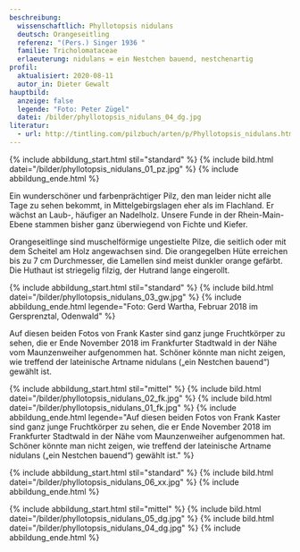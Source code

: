 ```yaml
---
beschreibung:
  wissenschaftlich: Phyllotopsis nidulans
  deutsch: Orangeseitling
  referenz: "(Pers.) Singer 1936 "
  familie: Tricholomataceae
  erlaeuterung: nidulans = ein Nestchen bauend, nestchenartig
profil:
  aktualisiert: 2020-08-11
  autor_in: Dieter Gewalt
hauptbild:
  anzeige: false
  legende: "Foto: Peter Zügel"
  datei: /bilder/phyllotopsis_nidulans_04_dg.jpg
literatur:
  - url: http://tintling.com/pilzbuch/arten/p/Phyllotopsis_nidulans.html
---
```

{% include abbildung_start.html stil="standard" %}
{% include bild.html datei="/bilder/phyllotopsis_nidulans_01_pz.jpg" %}
{% include abbildung_ende.html %}

Ein wunderschöner und farbenprächtiger Pilz, den man leider nicht alle Tage zu sehen bekommt, in Mittelgebirgslagen eher als im Flachland. Er wächst an Laub-, häufiger an Nadelholz. Unsere Funde in der Rhein-Main-Ebene stammen bisher ganz überwiegend von Fichte und Kiefer.

Orangeseitlinge sind muschelförmige ungestielte Pilze, die seitlich oder mit dem Scheitel am Holz angewachsen sind. Die orangegelben Hüte erreichen bis zu 7 cm Durchmesser, die Lamellen sind meist dunkler orange gefärbt. Die Huthaut ist striegelig filzig, der Hutrand lange eingerollt.

{% include abbildung_start.html stil="standard" %}
{% include bild.html datei="/bilder/phyllotopsis_nidulans_03_gw.jpg" %}
{% include abbildung_ende.html legende="Foto: Gerd Wartha, Februar 2018 im Gersprenztal, Odenwald" %}

Auf diesen beiden Fotos von Frank Kaster sind ganz junge Fruchtkörper zu sehen, die er Ende November 2018 im Frankfurter Stadtwald in der Nähe vom Maunzenweiher aufgenommen hat. Schöner könnte man nicht zeigen, wie treffend der lateinische Artname nidulans („ein Nestchen bauend“) gewählt ist.

{% include abbildung_start.html stil="mittel" %}
{% include bild.html datei="/bilder/phyllotopsis_nidulans_02_fk.jpg" %}
{% include bild.html datei="/bilder/phyllotopsis_nidulans_01_fk.jpg" %}
{% include abbildung_ende.html legende="Auf diesen beiden Fotos von Frank Kaster sind ganz junge Fruchtkörper zu sehen, die er Ende November 2018 im Frankfurter Stadtwald in der Nähe vom Maunzenweiher aufgenommen hat. Schöner könnte man nicht zeigen, wie treffend der lateinische Artname nidulans („ein Nestchen bauend“) gewählt ist." %}

{% include abbildung_start.html stil="standard" %}
{% include bild.html datei="/bilder/phyllotopsis_nidulans_06_xx.jpg" %}
{% include abbildung_ende.html %}

{% include abbildung_start.html stil="mittel" %}
{% include bild.html datei="/bilder/phyllotopsis_nidulans_05_dg.jpg" %}
{% include bild.html datei="/bilder/phyllotopsis_nidulans_04_dg.jpg" %}
{% include abbildung_ende.html %}